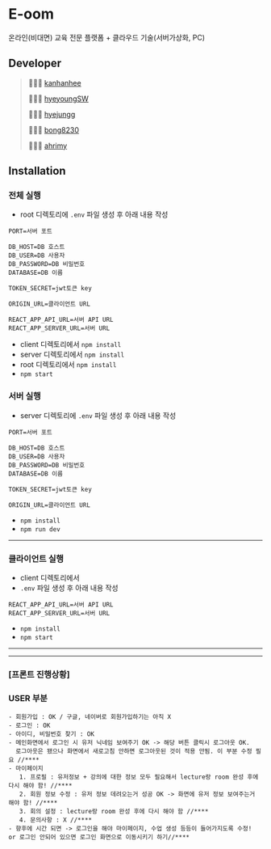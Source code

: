 # E-oom
온라인(비대면) 교육 전문 플랫폼 + 클라우드 기술(서버가상화, PC)

## Developer
> 👩🏻‍💻 [kanhanhee](https://github.com/kanghanhee)
>
> 👩🏻‍💻 [hyeyoungSW](https://github.com/hyeyoungSW)
>
> 👩🏻‍💻 [hyejungg](https://github.com/hyejungg)
>
> 👩🏻‍💻 [bong8230](https://github.com/bong8230)
> 
> 👨🏻‍💻 [ahrimy](https://github.com/ahrimy)

## Installation

### 전체 실행
-  root 디렉토리에 `.env` 파일 생성 후 아래 내용 작성
```
PORT=서버 포트

DB_HOST=DB 호스트
DB_USER=DB 사용자
DB_PASSWORD=DB 비밀번호
DATABASE=DB 이름

TOKEN_SECRET=jwt토큰 key

ORIGIN_URL=클라이언트 URL

REACT_APP_API_URL=서버 API URL
REACT_APP_SERVER_URL=서버 URL
```
- client 디렉토리에서 `npm install`
- server 디렉토리에서 `npm install`
- root 디렉토리에서 `npm install`
- `npm start`

### 서버 실행
- server 디렉토리에 `.env` 파일 생성 후 아래 내용 작성

```
PORT=서버 포트

DB_HOST=DB 호스트
DB_USER=DB 사용자
DB_PASSWORD=DB 비밀번호
DATABASE=DB 이름

TOKEN_SECRET=jwt토큰 key

ORIGIN_URL=클라이언트 URL
```

- `npm install`
- `npm run dev`

---

### 클라이언트 실행

- client 디렉토리에서
- `.env` 파일 생성 후 아래 내용 작성

```
REACT_APP_API_URL=서버 API URL
REACT_APP_SERVER_URL=서버 URL
```

- `npm install`
- `npm start`

---

---

### [프론트 진행상황]

### USER 부분

```
- 회원가입 : OK / 구글, 네이버로 회원가입하기는 아직 X
- 로그인 : OK
- 아이디, 비밀번호 찾기 : OK
- 메인화면에서 로그인 시 유저 닉네임 보여주기 OK -> 해당 버튼 클릭시 로그아웃 OK.
  로그아웃은 됐으나 화면에서 새로고침 안하면 로그아웃된 것이 적용 안됨. 이 부분 수정 필요 //****
- 마이페이지
   1. 프로필 : 유저정보 + 강의에 대한 정보 모두 필요해서 lecture랑 room 완성 후에 다시 해야 함! //****
   2. 회원 정보 수정 : 유저 정보 데려오는거 성공 OK -> 화면에 유저 정보 보여주는거 해야 함! //****
   3. 회의 설정 : lecture랑 room 완성 후에 다시 해야 함 //****
   4. 문의사항 : X //****
- 향후에 시간 되면 -> 로그인을 해야 마이페이지, 수업 생성 등등이 들어가지도록 수정! or 로그인 안되어 있으면 로그인 화면으로 이동시키기 하기//****
```

